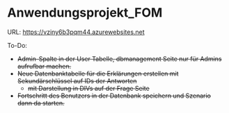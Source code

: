 # Anwendungsprojekt_FOM

URL: https://vziny6b3pqm44.azurewebsites.net


To-Do: 
- ~~Admin-Spalte in der User Tabelle, dbmanagement Seite nur für Admins aufrufbar machen.~~
- ~~Neue Datenbanktabelle für die Erklärungen erstellen mit Sekundärschlüssel auf IDs der Antworten~~
  - ~~mit Darstellung in DIVs auf der Frage Seite~~
- ~~Fortschritt des Benutzers in der Datenbank speichern und Szenario dann da starten.~~

